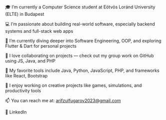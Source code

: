 🎓 I’m currently a Computer Science student at Eötvös Loránd University (ELTE) in Budapest

💻 I’m passionate about building real-world software, especially backend systems and full-stack web apps

🌱 I’m currently diving deeper into Software Engineering, OOP, and exploring Flutter & Dart for personal projects

👯 I love collaborating on projects — check out my group work on GitHub using JS, Java, and PHP

🔧 My favorite tools include Java, Python, JavaScript, PHP, and frameworks like React, Bootstrap

🚀 I enjoy working on creative projects like games, simulations, and productivity tools

📫 You can reach me at: arifzulfugarov2023@gmail.com

🔗 LinkedIn

